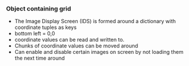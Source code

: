 ### Object containing grid
- The Image Display Screen (IDS) is formed around a dictionary with coordinate tuples as keys
- bottom left = 0,0
- coordinate values can be read and written to.
- Chunks of coordinate values can be moved around
- Can enable and disable certain images on screen by not loading them the next time around
